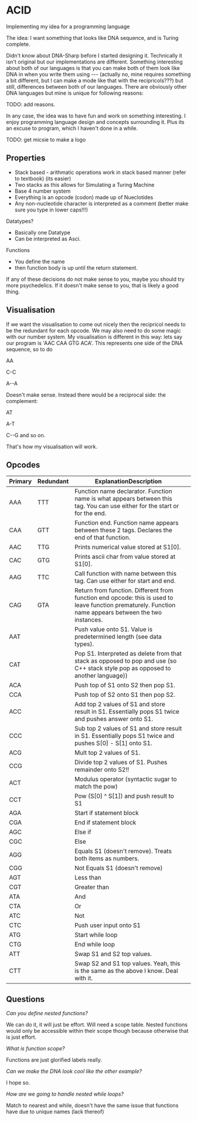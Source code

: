 # ACID

Implementing my idea for a programming language

The idea: I want something that looks like DNA sequence, and is Turing complete.

Didn't know about DNA-Sharp before I started designing it. Technically it isn't original but our implementations are different. Something interesting about both of our languages is that you can make both of them look like DNA in when you write them using --- (actually no, mine requires something a bit different, but I can make a mode like that with the recipricols???) but still, differences between both of our languages. There are obviously other DNA languages but mine is unique for following reasons:

TODO: add reasons. 

In any case, the idea was to have fun and work on something interesting. I enjoy programming language design and concepts surrounding it. Plus its an excuse to program, which I haven't done in a while. 

TODO: get micsie to make a logo

## Properties

* Stack based - arithmatic operations work in stack based manner (refer to textbook) (its easier)
* Two stacks as this allows for  Simulating a Turing Machine
* Base 4 number system
* Everything is an opcode (codon) made up of Nueclotides
* Any non-nucleotide character is interpreted as a comment (better make sure you type in lower caps!!!)

Datatypes? 

* Basically one Datatype
* Can be interpreted as Asci.

Functions 

* You define the name
* then function body is up until the return statement.

If any of these decisions do not make sense to you, maybe you should try more psychedelics. If it doesn't make sense to you, that is likely a good thing. 

## Visualisation

If we want the visualisation to come out nicely then the recipricol needs to be the redundant for each opcode. We may also need to do some magic with our number system. My visualisation is different in this way: lets say our program is 'AAC CAA GTG ACA'. This represents one side of the DNA sequence, so to do 

AA

C-C

A--A 

Doesn't make sense. Instead there would be a reciprocal side: the complement:

AT

A-T

C--G and so on. 


That's how my visualisation will work. 




## Opcodes 

| Primary | Redundant | ExplanationDescription                                                                                                                                 |  |
| ------- | --------- | ------------------------------------------------------------------------------------------------------------------------------------------------------ | - |
| AAA     | TTT       | Function name declarator. Function name is what appears between this tag. You can use either for the start or for the end.                             |  |
| CAA     | GTT       | Function end. Function name appears between these 2 tags. Declares the end of that function.                                                           |  |
| AAC     | TTG       | Prints numerical value stored at S1[0].                                                                                                                |  |
| CAC     | GTG       | Prints ascii char from value stored at S1[0].                                                                                                          |  |
| AAG     | TTC       | Call function with name between this tag. Can use either for start and end.                                                                            |  |
| CAG     | GTA       | Return from function. Different from function end opcode: this is used to leave function prematurely. Function name appears between the two instances. |  |
| AAT     |           | Push value onto S1. Value is predetermined length (see data types).                                                                                    |  |
| CAT     |           | Pop S1. Interpreted as delete from that stack as opposed to pop and use (so C++ stack style pop as opposed to another language))                       |  |
| ACA     |           | Push top of S1 onto S2 then pop S1.                                                                                                                    |  |
| CCA     |           | Push top of S2 onto S1 then pop S2.                                                                                                                    |  |
| ACC     |           | Add top 2 values of S1 and store result in S1. Essentially pops S1 twice and pushes answer onto S1.                                                    |  |
| CCC     |           | Sub top 2 values of S1 and store result in S1. Essentially pops S1 twice and pushes S[0] - S[1] onto S1.                                              |  |
| ACG     |           | Mult top 2 values of S1.                                                                                                                               |  |
| CCG     |           | Divide top 2 values of S1. Pushes remainder onto S2!!                                                                                                  |  |
| ACT     |           | Modulus operator (syntactic sugar to match the pow)                                                                                                    |  |
| CCT     |           | Pow (S[0] ^ S[1]) and push result to S1                                                                                                                |  |
| AGA     |           | Start if statement block                                                                                                                               |  |
| CGA     |           | End if statement block                                                                                                                                 |  |
| AGC     |           | Else if                                                                                                                                                |  |
| CGC     |           | Else                                                                                                                                                   |  |
| AGG     |           | Equals S1 (doesn't remove). Treats both items as numbers.                                                                                              |  |
| CGG     |           | Not Equals S1 (doesn't remove)                                                                                                                         |  |
| AGT     |           | Less than                                                                                                                                              |  |
| CGT     |           | Greater than                                                                                                                                           |  |
| ATA     |           | And                                                                                                                                                    |  |
| CTA     |           | Or                                                                                                                                                     |  |
| ATC     |           | Not                                                                                                                                                    |  |
| CTC     |           | Push user input onto S1                                                                                                                                |  |
| ATG     |           | Start while loop                                                                                                                                       |  |
| CTG     |           | End while loop                                                                                                                                         |  |
| ATT     |           | Swap S1 and S2 top values.                                                                                                                             |  |
| CTT     |           | Swap S2 and S1 top values. Yeah, this is the same as the above I know. Deal with it.                                                                   |  |


## Questions

*Can you define nested functions?* 

We can do it, it will just be effort. Will need a scope table. Nested functions would only be accessible within their scope though because otherwise that is just effort. 

*What is function scope?* 

Functions are just glorified labels really. 

*Can we make the DNA look cool like the other example?* 

I hope so. 

*How are we going to handle nested while loops?*

Match to nearest and while, doesn't have the same issue that functions have due to unique names (lack thereof)
